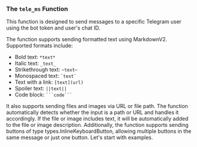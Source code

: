  <h3>The <code>tele_ms</code> Function</h3>
                    <p>
                        This function is designed to send messages to a specific
                        Telegram user using the bot token and user's chat ID.
                    </p>
                    <p>
                        The function supports sending formatted text using
                        MarkdownV2. Supported formats include:
                    </p>
                    <ul>
                        <li>Bold text: <code>*text*</code></li>
                        <li>Italic text: <code>_text_</code></li>
                        <li>Strikethrough text: <code>~text~</code></li>
                        <li>Monospaced text: <code>`text`</code></li>
                        <li>Text with a link: <code>[text](url)</code></li>
                        <li>Spoiler text: <code>||text||</code></li>
                        <li>Code block: <code>```code```</code></li>
                    </ul>
                    <p>
                        It also supports sending files and images via URL or
                        file path. The function automatically detects whether
                        the input is a path or URL and handles it accordingly.
                        If the file or image includes text, it will be
                        automatically added to the file or image description.
                        Additionally, the function supports sending buttons of
                        type types.InlineKeyboardButton, allowing multiple
                        buttons in the same message or just one button. Let's
                        start with examples.
                    </p>

